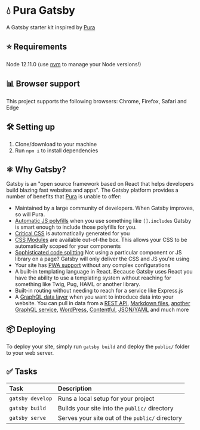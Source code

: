 # 💧 Pura Gatsby
A Gatsby starter kit inspired by [Pura](https://github.com/trendyminds/pura)

## ⭐️ Requirements
Node 12.11.0 (use [nvm](https://github.com/creationix/nvm) to manage your Node versions!)

## 📊 Browser support
This project supports the following browsers: Chrome, Firefox, Safari and Edge

## 🛠 Setting up
1. Clone/download to your machine
2. Run `npm i` to install dependencies

## ⚛️ Why Gatsby?
Gatsby is an "open source framework based on React that helps developers build blazing fast websites and apps". The Gatsby platform provides a number of benefits that [Pura](https://github.com/trendyminds/pura) is unable to offer:

- Maintained by a large community of developers. When Gatsby improves, so will Pura.
- [Automatic JS polyfills](https://www.gatsbyjs.org/docs/browser-support/#polyfills) when you use something like `[].includes` Gatsby is smart enough to include those polyfills for you.
- [Critical CSS](https://www.smashingmagazine.com/2015/08/understanding-critical-css/) is automatically generated for you
- [CSS Modules](https://www.gatsbyjs.org/docs/css-modules/) are available out-of-the box. This allows your CSS to be automatically scoped for your components
- [Sophisticated code splitting](https://www.gatsbyjs.org/docs/how-code-splitting-works/) Not using a particular component or JS library on a page? Gatsby will only deliver the CSS and JS you're using
- Your site has [PWA support](https://www.gatsbyjs.org/docs/progressive-web-app/) without any complex configurations
- A built-in templating language in React. Because Gatsby uses React you have the ability to use a templating system without reaching for something like Twig, Pug, HAML or another library.
- Built-in routing without needing to reach for a service like Express.js
- A [GraphQL data layer](https://www.gatsbyjs.org/docs/graphql-concepts/) when you want to introduce data into your website. You can pull in data from a [REST API](https://www.gatsbyjs.org/docs/sourcing-from-private-apis/), [Markdown files](https://www.gatsbyjs.com/guides/markdown/), [another GraphQL service](https://www.gatsbyjs.org/packages/gatsby-source-graphql/), [WordPress](https://www.gatsbyjs.org/docs/sourcing-from-wordpress/), [Contentful](https://www.gatsbyjs.org/docs/sourcing-from-contentful/), [JSON/YAML](https://www.gatsbyjs.org/docs/sourcing-content-from-json-or-yaml/) and much more

## 📦 Deploying
To deploy your site, simply run `gatsby build` and deploy the `public/` folder to your web server.

## ✅ Tasks
| Task              | Description                                      |
|:------------------|:-------------------------------------------------|
| `gatsby develop`  | Runs a local setup for your project              |
| `gatsby build`    | Builds your site into the `public/` directory    |
| `gatsby serve`    | Serves your site out of the `public/` directory  |

